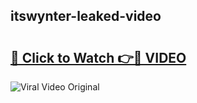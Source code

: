 ## itswynter-leaked-video 

# <h2><a href="http://freeplayer.one?title=itswynter-leaked-video&ref=21J">🔗 Click to Watch 👉🔴 VIDEO</a></h2>

<a href="http://freeplayer.one?title=itswynter-leaked-video&ref=21J" rel="nofollow" data-target="animated-image.originalLink"><img src="https://i.ibb.co.com/xMMVF88/686577567.gif" alt="Viral Video Original" style="max-width: 100%; display: inline-block;" data-target="animated-image.originalImage"></a>

